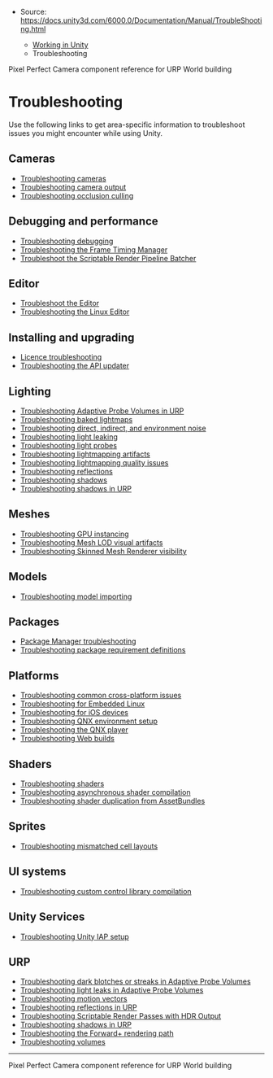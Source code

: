 * Source: https://docs.unity3d.com/6000.0/Documentation/Manual/TroubleShooting.html

  * [Working in Unity](https://docs.unity3d.com/6000.0/Documentation/Manual/working-in-unity.html)
  * Troubleshooting


[](https://docs.unity3d.com/6000.0/Documentation/Manual/urp/2d-pixelperfect-ref.html)
Pixel Perfect Camera component reference for URP
[](https://docs.unity3d.com/6000.0/Documentation/Manual/CreatingEnvironments.html)
World building
# Troubleshooting
Use the following links to get area-specific information to troubleshoot issues you might encounter while using Unity.
## Cameras
  * [Troubleshooting cameras](https://docs.unity3d.com/6000.0/Documentation/Manual/CameraTroubleshooting.html)
  * [Troubleshooting camera output](https://docs.unity3d.com/6000.0/Documentation/Manual/CameraOutput-troubleshoot.html)
  * [Troubleshooting occlusion culling](https://docs.unity3d.com/6000.0/Documentation/Manual/occlusion-culling-troubleshooting.html)


## Debugging and performance
  * [Troubleshooting debugging](https://docs.unity3d.com/6000.0/Documentation/Manual/managed-debugging-troubleshooting)
  * [Troubleshooting the Frame Timing Manager](https://docs.unity3d.com/6000.0/Documentation/Manual/frame-timing-manager-troubleshoot.html)
  * [Troubleshoot the Scriptable Render Pipeline Batcher](https://docs.unity3d.com/6000.0/Documentation/Manual/SRPBatcher-Profile.html)


## Editor
  * [Troubleshoot the Editor](https://docs.unity3d.com/6000.0/Documentation/Manual/TroubleShootingEditor.html)
  * [Troubleshooting the Linux Editor](https://docs.unity3d.com/6000.0/Documentation/Manual/linux-editor-troubleshooting.html)


## Installing and upgrading
  * [Licence troubleshooting](https://docs.unity3d.com/6000.0/Documentation/Manual/ActivationFAQ.html)
  * [Troubleshooting the API updater](https://docs.unity3d.com/6000.0/Documentation/Manual/APIUpdater.html#troubleshooting)


## Lighting
  * [Troubleshooting Adaptive Probe Volumes in URP](https://docs.unity3d.com/6000.0/Documentation/Manual/urp/probevolumes-fixissues.html)
  * [Troubleshooting baked lightmaps](https://docs.unity3d.com/6000.0/Documentation/Manual/Lightmapping-troubleshooting.html)
  * [Troubleshooting direct, indirect, and environment noise](https://docs.unity3d.com/6000.0/Documentation/Manual/troubleshooting-direct-indirect-noise)
  * [Troubleshooting light leaking](https://docs.unity3d.com/6000.0/Documentation/Manual/troubleshooting-lightmapping-leaking)
  * [Troubleshooting light probes](https://docs.unity3d.com/6000.0/Documentation/Manual/light-probes-troubleshooting.html)
  * [Troubleshooting lightmapping artifacts](https://docs.unity3d.com/6000.0/Documentation/Manual/troubleshooting-lightmapping-artifacts)
  * [Troubleshooting lightmapping quality issues](https://docs.unity3d.com/6000.0/Documentation/Manual/troubleshooting-lightmapping-quality)
  * [Troubleshooting reflections](https://docs.unity3d.com/6000.0/Documentation/Manual/AdvancedRefProbe.html)
  * [Troubleshooting shadows](https://docs.unity3d.com/6000.0/Documentation/Manual/ShadowPerformance.html)
  * [Troubleshooting shadows in URP](https://docs.unity3d.com/6000.0/Documentation/Manual/urp/shadows-troubleshooting-urp.html)


## Meshes
  * [Troubleshooting GPU instancing](https://docs.unity3d.com/6000.0/Documentation/Manual/gpu-instancing-troubleshoot.html)
  * [Troubleshooting Mesh LOD visual artifacts](https://docs.unity3d.com/6000.0/Documentation/Manual/lod/mesh-lod-troubleshooting)
  * [Troubleshooting Skinned Mesh Renderer visibility](https://docs.unity3d.com/6000.0/Documentation/Manual/troubleshooting-skinned-mesh-renderer-visibility.html)


## Models
  * [Troubleshooting model importing](https://docs.unity3d.com/6000.0/Documentation/Manual/HOWTO-ImportObjectsFrom3DApps.html#troubleshooting)


## Packages
  * [Package Manager troubleshooting](https://docs.unity3d.com/6000.0/Documentation/Manual/upm-errors.html)
  * [Troubleshooting package requirement definitions](https://docs.unity3d.com/6000.0/Documentation/Manual/writing-shader-tags-require-package-troubleshooting.html)


## Platforms
  * [Troubleshooting common cross-platform issues](https://docs.unity3d.com/6000.0/Documentation/Manual/CrossPlatformConsiderations.html)
  * [Troubleshooting for Embedded Linux](https://docs.unity3d.com/6000.0/Documentation/Manual/embedded-linux-troubleshooting.html)
  * [Troubleshooting for iOS devices](https://docs.unity3d.com/6000.0/Documentation/Manual/TroubleShootingIPhone.html)
  * [Troubleshooting QNX environment setup](https://docs.unity3d.com/6000.0/Documentation/Manual/qnx-environment-setup.html#troubleshooting)
  * [Troubleshooting the QNX player](https://docs.unity3d.com/6000.0/Documentation/Manual/qnx-troubleshooting.html)
  * [Troubleshooting Web builds](https://docs.unity3d.com/6000.0/Documentation/Manual/webgl-debugging.html)


## Shaders
  * [Troubleshooting shaders](https://docs.unity3d.com/6000.0/Documentation/Manual/shader-troubleshooting.html)
  * [Troubleshooting asynchronous shader compilation](https://docs.unity3d.com/6000.0/Documentation/Manual/AsynchronousShaderCompilation-avoid-cyan-placeholder-shaders.html)
  * [Troubleshooting shader duplication from AssetBundles](https://docs.unity3d.com/6000.0/Documentation/Manual/avoid-shader-duplication.html)


## Sprites
  * [Troubleshooting mismatched cell layouts](https://docs.unity3d.com/6000.0/Documentation/Manual/tilemaps/work-with-tilemaps/troubleshoot-mismatched-cell-layouts.html)


## UI systems
  * [Troubleshooting custom control library compilation](https://docs.unity3d.com/6000.0/Documentation/Manual/UIE-troubleshooting-custom-control-library-compilation.html)


## Unity Services
  * [Troubleshooting Unity IAP setup](https://docs.unity3d.com/6000.0/Documentation/Manual/UnityIAPSettingUp.html#troubleshooting)


## URP
  * [Troubleshooting dark blotches or streaks in Adaptive Probe Volumes](https://docs.unity3d.com/6000.0/Documentation/Manual/urp/probevolumes-troubleshoot-artefacts.html)
  * [Troubleshooting light leaks in Adaptive Probe Volumes](https://docs.unity3d.com/6000.0/Documentation/Manual/urp/probevolumes-troubleshoot-light-leaks.html)
  * [Troubleshooting motion vectors](https://docs.unity3d.com/6000.0/Documentation/Manual/urp/features/motion-vectors-troubleshooting.html)
  * [Troubleshooting reflections in URP](https://docs.unity3d.com/6000.0/Documentation/Manual/urp/lighting/reflection-probes-troubleshooting.html)
  * [Troubleshooting Scriptable Render Passes with HDR Output](https://docs.unity3d.com/6000.0/Documentation/Manual/urp/post-processing/troubleshoot-hdr-custom-pass.html)
  * [Troubleshooting shadows in URP](https://docs.unity3d.com/6000.0/Documentation/Manual/urp/shadows-troubleshooting-urp.html)
  * [Troubleshooting the Forward+ rendering path](https://docs.unity3d.com/6000.0/Documentation/Manual/urp/rendering/forward-plus-rendering-path-limitations.html)
  * [Troubleshooting volumes](https://docs.unity3d.com/6000.0/Documentation/Manual/urp/volumes-troubleshooting)


* * *
[](https://docs.unity3d.com/6000.0/Documentation/Manual/urp/2d-pixelperfect-ref.html)
Pixel Perfect Camera component reference for URP
[](https://docs.unity3d.com/6000.0/Documentation/Manual/CreatingEnvironments.html)
World building
